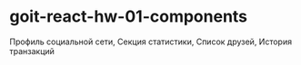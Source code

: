 # goit-react-hw-01-components
Профиль социальной сети, Секция статистики, Список друзей, История транзакций
